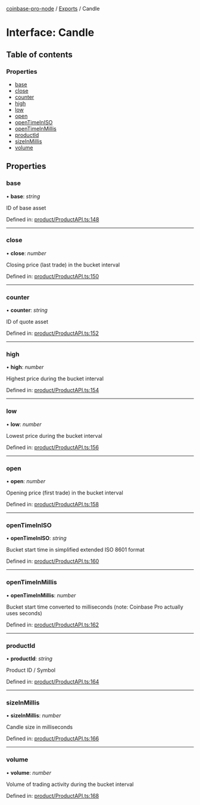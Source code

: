[coinbase-pro-node](../README.md) / [Exports](../modules.md) / Candle

# Interface: Candle

## Table of contents

### Properties

- [base](candle.md#base)
- [close](candle.md#close)
- [counter](candle.md#counter)
- [high](candle.md#high)
- [low](candle.md#low)
- [open](candle.md#open)
- [openTimeInISO](candle.md#opentimeiniso)
- [openTimeInMillis](candle.md#opentimeinmillis)
- [productId](candle.md#productid)
- [sizeInMillis](candle.md#sizeinmillis)
- [volume](candle.md#volume)

## Properties

### base

• **base**: *string*

ID of base asset

Defined in: [product/ProductAPI.ts:148](https://github.com/bennycode/coinbase-pro-node/blob/c3d8f7c/src/product/ProductAPI.ts#L148)

___

### close

• **close**: *number*

Closing price (last trade) in the bucket interval

Defined in: [product/ProductAPI.ts:150](https://github.com/bennycode/coinbase-pro-node/blob/c3d8f7c/src/product/ProductAPI.ts#L150)

___

### counter

• **counter**: *string*

ID of quote asset

Defined in: [product/ProductAPI.ts:152](https://github.com/bennycode/coinbase-pro-node/blob/c3d8f7c/src/product/ProductAPI.ts#L152)

___

### high

• **high**: *number*

Highest price during the bucket interval

Defined in: [product/ProductAPI.ts:154](https://github.com/bennycode/coinbase-pro-node/blob/c3d8f7c/src/product/ProductAPI.ts#L154)

___

### low

• **low**: *number*

Lowest price during the bucket interval

Defined in: [product/ProductAPI.ts:156](https://github.com/bennycode/coinbase-pro-node/blob/c3d8f7c/src/product/ProductAPI.ts#L156)

___

### open

• **open**: *number*

Opening price (first trade) in the bucket interval

Defined in: [product/ProductAPI.ts:158](https://github.com/bennycode/coinbase-pro-node/blob/c3d8f7c/src/product/ProductAPI.ts#L158)

___

### openTimeInISO

• **openTimeInISO**: *string*

Bucket start time in simplified extended ISO 8601 format

Defined in: [product/ProductAPI.ts:160](https://github.com/bennycode/coinbase-pro-node/blob/c3d8f7c/src/product/ProductAPI.ts#L160)

___

### openTimeInMillis

• **openTimeInMillis**: *number*

Bucket start time converted to milliseconds (note: Coinbase Pro actually uses seconds)

Defined in: [product/ProductAPI.ts:162](https://github.com/bennycode/coinbase-pro-node/blob/c3d8f7c/src/product/ProductAPI.ts#L162)

___

### productId

• **productId**: *string*

Product ID / Symbol

Defined in: [product/ProductAPI.ts:164](https://github.com/bennycode/coinbase-pro-node/blob/c3d8f7c/src/product/ProductAPI.ts#L164)

___

### sizeInMillis

• **sizeInMillis**: *number*

Candle size in milliseconds

Defined in: [product/ProductAPI.ts:166](https://github.com/bennycode/coinbase-pro-node/blob/c3d8f7c/src/product/ProductAPI.ts#L166)

___

### volume

• **volume**: *number*

Volume of trading activity during the bucket interval

Defined in: [product/ProductAPI.ts:168](https://github.com/bennycode/coinbase-pro-node/blob/c3d8f7c/src/product/ProductAPI.ts#L168)
